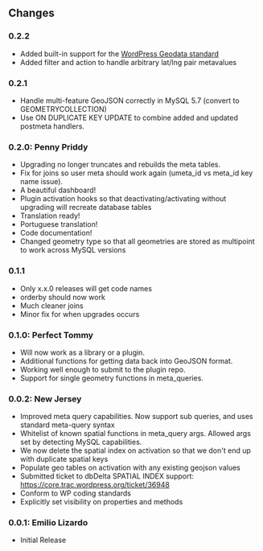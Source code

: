 Changes
-------

### 0.2.2
 * Added built-in support for the [WordPress Geodata standard](https://codex.wordpress.org/Geodata)
 * Added filter and action to handle arbitrary lat/lng pair metavalues

### 0.2.1
 * Handle multi-feature GeoJSON correctly in MySQL 5.7 (convert to GEOMETRYCOLLECTION)
 * Use ON DUPLICATE KEY UPDATE to combine added and updated postmeta handlers.

### 0.2.0: Penny Priddy
 * Upgrading no longer truncates and rebuilds the meta tables. 
 * Fix for joins so user meta should work again (umeta_id vs meta_id key name issue).
 * A beautiful dashboard! 
 * Plugin activation hooks so that deactivating/activating without upgrading will recreate database tables
 * Translation ready!
 * Portuguese translation!
 * Code documentation!
 * Changed geometry type so that all geometries are stored as multipoint to work across MySQL versions

### 0.1.1
 * Only x.x.0 releases will get code names
 * orderby should now work
 * Much cleaner joins
 * Minor fix for when upgrades occurs

### 0.1.0: Perfect Tommy
 * Will now work as a library or a plugin. 
 * Additional functions for getting data back into GeoJSON format.
 * Working well enough to submit to the plugin repo.
 * Support for single geometry functions in meta_queries.

### 0.0.2: New Jersey
 * Improved meta query capabilities. Now support sub queries, and uses standard meta-query syntax
 * Whitelist of known spatial functions in meta_query args. Allowed args set by detecting MySQL capabilities.
 * We now delete the spatial index on activation so that we don't end up with duplicate spatial keys
 * Populate geo tables on activation with any existing geojson values
 * Submitted ticket to dbDelta SPATIAL INDEX support: https://core.trac.wordpress.org/ticket/36948
 * Conform to WP coding standards
 * Explicitly set visibility on properties and methods

### 0.0.1: Emilio Lizardo
 * Initial Release


